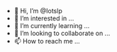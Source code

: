 - 👋 Hi, I’m @Iotslp
- 👀 I’m interested in ...
- 🌱 I’m currently learning ...
- 💞️ I’m looking to collaborate on ...
- 📫 How to reach me ...

<!---
Iotslp/Iotslp is a ✨ special ✨ repository because its `README.md` (this file) appears on your GitHub profile.
You can click the Preview link to take a look at your changes.
--->
